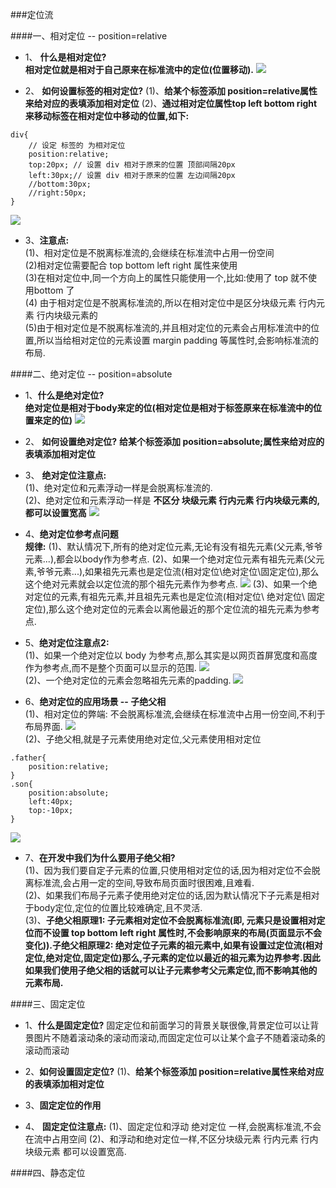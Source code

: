 ###定位流


####一、相对定位 -- position=relative

- 1、 **什么是相对定位?** <br>**相对定位就是相对于自己原来在标准流中的定位(位置移动).**
![](/assets/Snip20180716_17.png)

- 2、 **如何设置标签的相对定位?**
(1)、**给某个标签添加 position=relative属性来给对应的表填添加相对定位**
(2)、**通过相对定位属性top left bottom right 来移动标签在相对定位中移动的位置,如下:**
```
div{
    // 设定 标签的 为相对定位
    position:relative;
    top:20px; // 设置 div 相对于原来的位置 顶部间隔20px
    left:30px;// 设置 div 相对于原来的位置 左边间隔20px
    //bottom:30px;
    //right:50px;
}
```
![](/assets/Snip20180716_3.png)<br>
- 3、**注意点:**<br>
(1)、相对定位是不脱离标准流的,会继续在标准流中占用一份空间<br>
(2)相对定位需要配合 top bottom left right 属性来使用 <br>
(3)在相对定位中,同一个方向上的属性只能使用一个,比如:使用了 top 就不使用bottom 了<br>
(4) 由于相对定位是不脱离标准流的,所以在相对定位中是区分块级元素 行内元素  行内块级元素的<br>
(5)由于相对定位是不脱离标准流的,并且相对定位的元素会占用标准流中的位置,所以当给相对定位的元素设置 margin padding  等属性时,会影响标准流的布局.


####二、绝对定位 -- position=absolute

- 1、**什么是绝对定位?**<br> **绝对定位是相对于body来定的位(相对定位是相对于标签原来在标准流中的位置来定的位)**
![](/assets/Snip20180716_16.png)

- 2、 **如何设置绝对定位?**
**给某个标签添加 position=absolute;属性来给对应的表填添加相对定位**


- 3、 **绝对定位注意点:**<br>
(1)、绝对定位和元素浮动一样是会脱离标准流的.<br>
(2)、绝对定位和元素浮动一样是 **不区分 块级元素 行内元素 行内块级元素的,都可以设置宽高**
![](/assets/Snip20180716_12.png)

- 4、**绝对定位参考点问题**<br>
**规律:**
(1)、默认情况下,所有的绝对定位元素,无论有没有祖先元素(父元素,爷爷元素...),都会以body作为参考点.
(2)、如果一个绝对定位元素有祖先元素(父元素,爷爷元素...),如果祖先元素也是定位流(相对定位\绝对定位\固定定位),那么这个绝对元素就会以定位流的那个祖先元素作为参考点.
![](/assets/Snip20180716_23.png)
(3)、如果一个绝对定位的元素,有祖先元素,并且祖先元素也是定位流(相对定位\ 绝对定位\ 固定定位),那么这个绝对定位的元素会以离他最近的那个定位流的祖先元素为参考点.


- 5、**绝对定位注意点2:**<br>
(1)、如果一个绝对定位以 body 为参考点,那么其实是以网页首屏宽度和高度作为参考点,而不是整个页面可以显示的范围.
![](/assets/Snip20180716_24.png)<br>
(2)、一个绝对定位的元素会忽略祖先元素的padding.
![](/assets/Snip20180716_28.png)


- 6、**绝对定位的应用场景 -- 子绝父相**<br>
(1)、相对定位的弊端: 不会脱离标准流,会继续在标准流中占用一份空间,不利于布局界面.
![](/assets/Snip20180716_30.png)<br>
(2)、子绝父相,就是子元素使用绝对定位,父元素使用相对定位
```
.father{
    position:relative;
}
.son{
    position:absolute;
    left:40px;
    top:-10px;
}
```
![](/assets/Snip20180716_31.png)<br>
- 7、**在开发中我们为什么要用子绝父相?**<br>
(1)、因为我们要自定子元素的位置,只使用相对定位的话,因为相对定位不会脱离标准流,会占用一定的空间,导致布局页面时很困难,且难看.<br>
(2)、如果我们布局子元素子使用绝对定位的话,因为默认情况下子元素是相对于body定位,定位的位置比较难确定,且不灵活.<br>
(3)、**子绝父相原理1: 子元素相对定位不会脱离标准流(即, 元素只是设置相对定位而不设置 top bottom left right 属性时,不会影响原来的布局(页面显示不会变化)).子绝父相原理2: 绝对定位子元素的祖元素中,如果有设置过定位流(相对定位,绝对定位,固定定位)那么,子元素的定位以最近的祖元素为边界参考.因此如果我们使用子绝父相的话就可以让子元素参考父元素定位,而不影响其他的元素布局.**

####三、固定定位

- 1、**什么是固定定位?**
固定定位和前面学习的背景关联很像,背景定位可以让背景图片不随着滚动条的滚动而滚动,而固定定位可以让某个盒子不随着滚动条的滚动而滚动

- 2、**如何设置固定定位?**
(1)、**给某个标签添加 position=relative属性来给对应的表填添加相对定位**


- 3、**固定定位的作用**

- 4、 **固定定位注意点:**
(1)、固定定位和浮动 绝对定位 一样,会脱离标准流,不会在流中占用空间
(2)、和浮动和绝对定位一样,不区分块级元素 行内元素 行内块级元素 都可以设置宽高.




####四、静态定位





